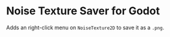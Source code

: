 # Noise Texture Saver for Godot
Adds an right-click menu on `NoiseTexture2D` to save it as a `.png`.
